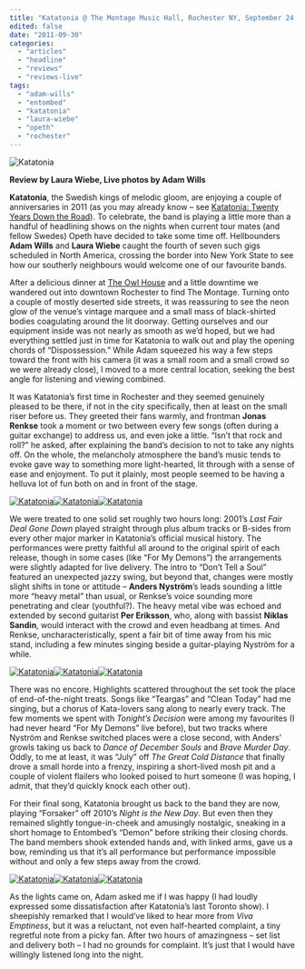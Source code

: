 ```yaml
---
title: "Katatonia @ The Montage Music Hall, Rochester NY, September 24, 2011"
edited: false
date: "2011-09-30"
categories:
  - "articles"
  - "headline"
  - "reviews"
  - "reviews-live"
tags:
  - "adam-wills"
  - "entombed"
  - "katatonia"
  - "laura-wiebe"
  - "opeth"
  - "rochester"
---
```


![Katatonia](http://www.hellbound.ca/wp-content/uploads/2011/09/IMG_0540-590x393.jpg "Katatonia")

**Review by Laura Wiebe, Live photos by Adam Wills**

**Katatonia**, the Swedish kings of melodic gloom, are enjoying a couple of anniversaries in 2011 (as you may already know – see [Katatonia: Twenty Years Down the Road](http://www.hellbound.ca/2011/09/katatonia-twenty-years-down-the-road/)). To celebrate, the band is playing a little more than a handful of headlining shows on the nights when current tour mates (and fellow Swedes) Opeth have decided to take some time off. Hellbounders **Adam Wills** and **Laura Wiebe** caught the fourth of seven such gigs scheduled in North America, crossing the border into New York State to see how our southerly neighbours would welcome one of our favourite bands.

After a delicious dinner at [The Owl House](http://www.owlhouserochester.com/) and a little downtime we wandered out into downtown Rochester to find The Montage. Turning onto a couple of mostly deserted side streets, it was reassuring to see the neon glow of the venue’s vintage marquee and a small mass of black-shirted bodies coagulating around the lit doorway. Getting ourselves and our equipment inside was not nearly as smooth as we’d hoped, but we had everything settled just in time for Katatonia to walk out and play the opening chords of “Dispossession.” While Adam squeezed his way a few steps toward the front with his camera (it was a small room and a small crowd so we were already close), I moved to a more central location, seeking the best angle for listening and viewing combined.

It was Katatonia’s first time in Rochester and they seemed genuinely pleased to be there, if not in the city specifically, then at least on the small riser before us. They greeted their fans warmly, and frontman **Jonas Renkse** took a moment or two between every few songs (often during a guitar exchange) to address us, and even joke a little. “Isn’t that rock and roll?” he asked, after explaining the band’s decision to not to take any nights off. On the whole, the melancholy atmosphere the band’s music tends to evoke gave way to something more light-hearted, lit through with a sense of ease and enjoyment. To put it plainly, most people seemed to be having a helluva lot of fun both on and in front of the stage.

[![Katatonia](http://www.hellbound.ca/wp-content/uploads/2011/09/IMG_0563-182x182.jpg "Katatonia")](http://www.hellbound.ca/wp-content/uploads/2011/09/IMG_0563.jpg)[![Katatonia](http://www.hellbound.ca/wp-content/uploads/2011/09/IMG_0642-182x182.jpg "Katatonia")](http://www.hellbound.ca/wp-content/uploads/2011/09/IMG_0642.jpg)[![Katatonia](http://www.hellbound.ca/wp-content/uploads/2011/09/IMG_0607-182x182.jpg "Katatonia")](http://www.hellbound.ca/wp-content/uploads/2011/09/IMG_0607.jpg)

We were treated to one solid set roughly two hours long: 2001’s _Last Fair Deal Gone Down_ played straight through plus album tracks or B-sides from every other major marker in Katatonia’s official musical history. The performances were pretty faithful all around to the original spirit of each release, though in some cases (like “For My Demons”) the arrangements were slightly adapted for live delivery. The intro to “Don’t Tell a Soul” featured an unexpected jazzy swing, but beyond that, changes were mostly slight shifts in tone or attitude – **Anders Nyström**’s leads sounding a little more “heavy metal” than usual, or Renkse’s voice sounding more penetrating and clear (youthful?). The heavy metal vibe was echoed and extended by second guitarist **Per Eriksson**, who, along with bassist **Niklas Sandin**, would interact with the crowd and even headbang at times. And Renkse, uncharacteristically, spent a fair bit of time away from his mic stand, including a few minutes singing beside a guitar-playing Nyström for a while.

[![Katatonia](http://www.hellbound.ca/wp-content/uploads/2011/09/IMG_0596-182x182.jpg "Katatonia")](http://www.hellbound.ca/wp-content/uploads/2011/09/IMG_0596.jpg)[![Katatonia](http://www.hellbound.ca/wp-content/uploads/2011/09/IMG_0594-182x182.jpg "Katatonia")](http://www.hellbound.ca/wp-content/uploads/2011/09/IMG_0594.jpg)[![Katatonia](http://www.hellbound.ca/wp-content/uploads/2011/09/IMG_0543-182x182.jpg "Katatonia")](http://www.hellbound.ca/wp-content/uploads/2011/09/IMG_0543.jpg)

There was no encore. Highlights scattered throughout the set took the place of end-of-the-night treats. Songs like “Teargas” and “Clean Today” had me singing, but a chorus of Kata-lovers sang along to nearly every track. The few moments we spent with _Tonight’s Decision_ were among my favourites (I had never heard “For My Demons” live before), but two tracks where Nyström and Renkse switched places were a close second, with Anders’ growls taking us back to _Dance of December Souls_ and _Brave Murder Day_. Oddly, to me at least, it was “July” off _The Great Cold Distance_ that finally drove a small horde into a frenzy, inspiring a short-lived mosh pit and a couple of violent flailers who looked poised to hurt someone (I was hoping, I admit, that they’d quickly knock each other out).

For their final song, Katatonia brought us back to the band they are now, playing “Forsaker” off 2010’s _Night is the New Day_. But even then they remained slightly tongue-in-cheek and amusingly nostalgic, sneaking in a short homage to Entombed’s “Demon” before striking their closing chords. The band members shook extended hands and, with linked arms, gave us a bow, reminding us that it’s all performance but performance impossible without and only a few steps away from the crowd.

[![Katatonia](http://www.hellbound.ca/wp-content/uploads/2011/09/IMG_0621-182x182.jpg "Katatonia")](http://www.hellbound.ca/wp-content/uploads/2011/09/IMG_0621.jpg)[![Katatonia](http://www.hellbound.ca/wp-content/uploads/2011/09/IMG_0552-182x182.jpg "Katatonia")](http://www.hellbound.ca/wp-content/uploads/2011/09/IMG_0552.jpg)[![Katatonia](http://www.hellbound.ca/wp-content/uploads/2011/09/IMG_0582-182x182.jpg "Katatonia")](http://www.hellbound.ca/wp-content/uploads/2011/09/IMG_0582.jpg)

As the lights came on, Adam asked me if I was happy (I had loudly expressed some dissatisfaction after Katatonia’s last Toronto show). I sheepishly remarked that I would’ve liked to hear more from _Viva Emptiness_, but it was a reluctant, not even half-hearted complaint, a tiny regretful note from a picky fan. After two hours of amazingness – set list and delivery both – I had no grounds for complaint. It’s just that I would have willingly listened long into the night.
